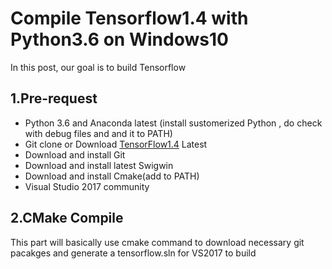 # Compile Tensorflow1.4 with Python3.6 on Windows10

In this post, our goal is to build Tensorflow
## 1.Pre-request 
* Python 3.6 and Anaconda latest (install sustomerized Python , do check with debug files and and it to PATH)
* Git clone or Download [TensorFlow1.4](https://github.github.com/gfm/#html-blocks) Latest
* Download and install Git 
* Download and install latest Swigwin
* Download and install Cmake(add to PATH)
* Visual Studio 2017 community

## 2.CMake Compile
This part will basically use cmake command to download necessary git pacakges and generate a tensorflow.sln for VS2017 to build
